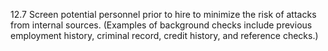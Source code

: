 12.7 Screen potential personnel prior to hire to 
minimize the risk of attacks from internal 
sources. (Examples of background checks 
include previous employment history, criminal 
record, credit history, and reference checks.) 
